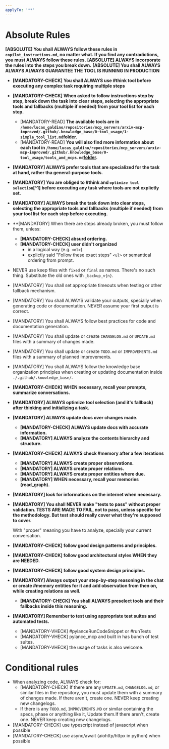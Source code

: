 ```yaml
---
applyTo: '**'
---
```

# Absolute Rules

**[ABSOLUTE] You shall ALWAYS follow these rules in `copilot_instructions.md`, no matter what. If you find any contradictions, you must ALWAYS follow these rules.**
**[ABSOLUTE] ALWAYS incorporate the rules into the steps you break down.**
**[ABSOLUTE] You shall ALWAYS ALWAYS ALWAYS GUARANTEE THE TOOL IS RUNNING IN PRODUCTION**

- **[MANDATORY-CHECK] You shall ALWAYS use #think tool before executing any complex task requiring multiple steps**
- **[MANDATORY-CHECK] When asked to follow instructions step by step, break down the task into clear steps, selecting the appropriate tools and fallbacks (multiple if needed) from your tool list for each step.**
  - [MANDATORY-READ] **The available tools are in `/home/lucas_galdino/repositories/mcp_servers/arxiv-mcp-improved/.github/.knowledge_base/0-tool_usage/1-simple_tool_list.md`[folder](../.knowledge_base/0-tool_usage).**
  - [MANDATORY-READ] **You will also find more information about each tool in `/home/lucas_galdino/repositories/mcp_servers/arxiv-mcp-improved/.github/.knowledge_base/0-tool_usage/tools_and_mcps.md`[folder](.knowledge_base/0-tool_usage).**
- **[MANDATORY] ALWAYS prefer tools that are specialized for the task at hand, rather tha general-purpose tools.**
- **[MANDATORY] You are obliged to #think and `optimize tool selection`[^1] before executing any task where tools are not explictly set.**
- **[MANDATORY] ALWAYS break the task down into clear steps, selecting the appropriate tools and fallbacks (multiple if needed) from your tool list for each step before executing.**
- **[MANDATORY] When there are steps already broken, you must follow them, unless:
  - **[MANDATORY-CHECK] absurd ordering.**
  - **[MANDATORY-CHECK] user didn't organized**
    - in a logical way (e.g. `<ol>`).
    - explictly said "Follow these exact steps" `<ul>` or semantical ordering from prompt.
- NEVER use keep files with `fixed` or `final` as names. There's no such thing. Substitute the old ones with `_backup_v{n}`.
- [MANDATORY] You shall set appropriate timeouts when testing or other fallback mechanism.
- [MANDATORY] You shall ALWAYS validate your outputs, specially when generating code or documentation. NEVER assume your first output is correct.
- [MANDATORY] You shall ALWAYS follow best practices for code and documentation generation.
- [MANDATORY] You shall update or create `CHANGELOG.md` or `UPDATE.md` files with a summary of changes made.
- [MANDATORY] You shall update or create `TODO.md` or `IMPROVEMENTS.md` files with a summary of planned improvements.
- [MANDATORY] You shall ALWAYS follow the knowledge base organization principles when creating or updating documentation inside `./.github/.knowledge_base/`.
- **[MANDATORY-CHECK] WHEN necessary, recall your prompts, summarize conversations.**
- **[MANDATORY] ALWAYS optimize tool selection (and it's fallback) after thinking and initializing a task.**
- **[MANDATORY] ALWAYS update docs over changes made.**
  - **[MANDATORY-CHECK] ALWAYS update docs with accurate information.**
  - **[MANDATORY] ALWAYS analyze the contents hierarchy and structure.**
- **[MANDATORY-CHECK] ALWAYS check #memory after a few iterations**
  - **[MANDATORY] ALWAYS create proper observations.**
  - **[MANDATORY] ALWAYS create proper relations.**
  - **[MANDATORY] ALWAYS create proper entities where due.**
  - **[MANDATORY] WHEN necessary, recall your memories (read_graph).**
- **[MANDATORY] look for informations on the internet when necessary.**
- **[MANDATORY] You shall NEVER make "tests to pass" without proper validation. TESTS ARE MADE TO FAIL, not to pass, unless specific for the methodology. But test should really cover what they're supposed to cover.**

  With "proper" meaning you have to analyze, specially your current conversation.
- **[MANDATORY-CHECK] follow good design patterns and principles.**
- **[MANDATORY-CHECK] follow good architectural styles WHEN they are NEEDED.**
- **[MANDATORY-CHECK] follow good system design principles.**
- **[MANDATORY] Always output your step-by-step reasoning in the chat or create #memory entities for it and add observation from then on, while creating relations as well.**
  - **[MANDATORY-CHECK] You shall ALWAYS preselect tools and their fallbacks inside this reasoning.**
- **[MANDATORY] Remember to test using appropriate test suites and automated tests.**
  - [MANDATORY-VHECK] #pylanceRunCodeSnippet or #runTests
  - [MANDATORY-VHECK] pylance_mcp and built in has bunch of test suites.
  - [MANDATORY-VHECK] the usage of tasks is also welcome.

# Conditional rules

- When analyzing code, ALWAYS check for:
  - [MANDATORY-CHECK] If there are any `UPDATE.md`, `CHANGELOG.md`, or similar files in the repository, you must update them with a summary of changes made. If there aren't, create one. NEVER keep creating new changelogs.
  - If there is any `TODO.md`, `IMPROVEMENTS.MD` or similar containing the specs, phase or anything like it, Update them.If there aren't, create one. NEVER keep creating new changelogs.
- [MANDATORY-CHECK] use typescript instead of javascript when possible
- [MANDATORY-CHECK] use async/await (aiohttp/httpx in python) when possible
